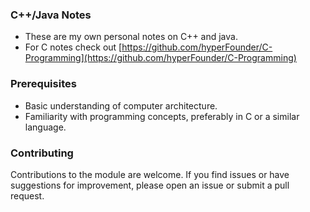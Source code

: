 ### C++/Java Notes 

- These are my own personal notes on C++ and java.
- For C notes check out [https://github.com/hyperFounder/C-Programming](https://github.com/hyperFounder/C-Programming)

### Prerequisites

- Basic understanding of computer architecture.
- Familiarity with programming concepts, preferably in C or a similar language.

### Contributing

Contributions to the module are welcome. If you find issues or have suggestions for improvement, please open an issue or submit a pull request.
